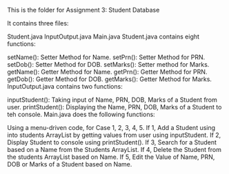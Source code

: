 This is the folder for Assignment 3: Student Database

It contains three files:

Student.java
InputOutput.java
Main.java
Student.java contains eight functions:

setName(): Setter Method for Name.
setPrn(): Setter Method for PRN.
setDob(): Setter Method for DOB.
setMarks(): Setter method for Marks.
getName(): Getter Method for Name.
getPrn(): Getter Method for PRN.
getDob(): Getter Method for DOB.
getMarks(): Getter Method for Marks.
InputOutput.java contains two functions:

inputStudent(): Taking input of Name, PRN, DOB, Marks of a Student from user.
printStudent(): Displaying the Name, PRN, DOB, Marks of a Student to teh console.
Main.java does the following functions:

Using a menu-driven code, for Case 1, 2, 3, 4, 5.
If 1, Add a Student using into students ArrayList by getting values from user using inputStudent.
If 2, Display Student to console using printStudent().
If 3, Search for a Student based on a Name from the Students ArrayList.
If 4, Delete the Student from the students ArrayList based on Name.
If 5, Edit the Value of Name, PRN, DOB or Marks of a Student based on Name.
